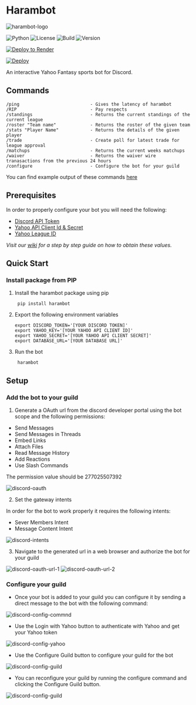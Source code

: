 # Harambot
![harambot-logo](./assests/harambot-1.jpg)

![Python](https://img.shields.io/badge/python-3.8%20%7C%203.9%20%7C%203.10-blue) ![License](https://img.shields.io/badge/License-MIT-green) ![Build](https://img.shields.io/github/actions/workflow/status/DMcP89/harambot/pytest.yml?branch=main) ![Version](https://img.shields.io/badge/version-0.3.1--Beta-red)

[![Deploy to Render](https://render.com/images/deploy-to-render-button.svg)](https://render.com/deploy?repo=https://github.com/DMcP89/harambot)

[![Deploy](https://www.herokucdn.com/deploy/button.svg)](https://heroku.com/deploy)

An interactive Yahoo Fantasy sports bot for Discord.

## Commands
    /ping                           - Gives the latency of harambot
    /RIP                            - Pay respects
    /standings                      - Returns the current standings of the current league
    /roster "Team name"             - Returns the roster of the given team
    /stats "Player Name"            - Returns the details of the given player
    /trade                          - Create poll for latest trade for league approval
    /matchups                       - Returns the current weeks matchups
    /waiver                         - Returns the waiver wire tranasactions from the previous 24 hours
    /configure                      - Configure the bot for your guild

You can find example output of these commands [here](https://github.com/DMcP89/harambot/wiki#command-examples)

## Prerequisites

In order to properly configure your bot you will need the following:

* [Discord API Token](https://github.com/DMcP89/harambot/wiki/Prerequisites#discord-api-token)
* [Yahoo API Client Id & Secret](https://github.com/DMcP89/harambot/wiki/Prerequisites#yahoo-api-client-id--secret)
* [Yahoo League ID](https://github.com/DMcP89/harambot/wiki/Prerequisites#yahoo-league-id)

_Visit our [wiki](https://github.com/DMcP89/harambot/wiki) for a step by step guide on how to obtain these values._

## Quick Start

### Install package from PIP

1. Install the harambot package using pip

        pip install harambot

2. Export the following environment variables

   ```
   export DISCORD_TOKEN='[YOUR DISCORD TOKEN]'
   export YAHOO_KEY='[YOUR YAHOO API CLIENT ID]'
   export YAHOO_SECRET='[YOUR YAHOO API CLIENT SECRET]'
   export DATABASE_URL='[YOUR DATABASE URL]'
   ```

3. Run the bot

        harambot

## Setup

### Add the bot to your guild
1. Generate a OAuth url from the discord developer portal using the bot scope and the following permissions:

* Send Messages
* Send Messages in Threads
* Embed Links
* Attach Files
* Read Message History
* Add Reactions
* Use Slash Commands

The permission value should be 277025507392

![discord-oauth](/assests/discord-oauth-generator.png)

2. Set the gateway intents

In order for the bot to work properly it requires the following intents:

* Sever Members Intent
* Message Content Intent

![discord-intents](/assests/discord-intents.png)

3. Navigate to the generated url in a web browser and authorize the bot for your guild

![discord-oauth-url-1](/assests/discord-oauth-url-authorize-1.png)
![discord-oauth-url-2](/assests/discord-oauth-url-authorize-2.png)

### Configure your guild

* Once your bot is added to your guild you can configure it by sending a direct message to the bot with the following command:


![discord-config-commnd](/assests/harambot_configure_1.png)

* Use the Login with Yahoo button to authenticate with Yahoo and get your Yahoo token


![discord-config-yahoo](/assests/harambot_configure_4.png)

* Use the Configure Guild button to configure your guild for the bot


![discord-config-guild](/assests/harambot_configure_2.png)


* You can reconfigure your guild by running the configure command and clicking the Configure Guild button.


![discord-config-guild](/assests/harambot_configure_3.png)
